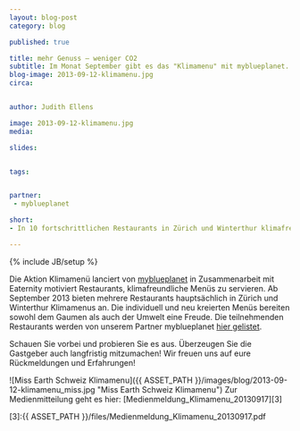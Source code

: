 ```yaml
---
layout: blog-post
category: blog

published: true

title: mehr Genuss – weniger CO2
subtitle: Im Monat September gibt es das "Klimamenu" mit myblueplanet.
blog-image: 2013-09-12-klimamenu.jpg
circa: 


author: Judith Ellens

image: 2013-09-12-klimamenu.jpg
media: 

slides:


tags:


partner:
 - myblueplanet

short: 
- In 10 fortschrittlichen Restaurants in Zürich und Winterthur klimafreundlich dinieren.

---
```



{% include JB/setup %}




Die Aktion Klimamenü lanciert von [myblueplanet][2] in Zusammenarbeit mit Eaternity motiviert Restaurants, klimafreundliche Menüs zu servieren. Ab September 2013 bieten mehrere Restaurants hauptsächlich in Zürich und Winterthur Klimamenus an. Die individuell und neu kreierten Menüs bereiten sowohl dem Gaumen als auch der Umwelt eine Freude. Die teilnehmenden Restaurants werden von unserem Partner myblueplanet [hier gelistet][1].

Schauen Sie vorbei und probieren Sie es aus. Überzeugen Sie die Gastgeber auch langfristig mitzumachen! Wir freuen uns auf eure Rückmeldungen und Erfahrungen!

![Miss Earth Schweiz Klimamenu]({{ ASSET_PATH }}/images/blog/2013-09-12-klimamenu_miss.jpg "Miss Earth Schweiz Klimamenu")
Zur Medienmitteilung geht es hier: [Medienmeldung_Klimamenu_20130917][3]

[1]:www.klimamenu.ch/
[2]:http://www.myblueplanet.ch/
[3]:{{ ASSET_PATH }}/files/Medienmeldung_Klimamenu_20130917.pdf


